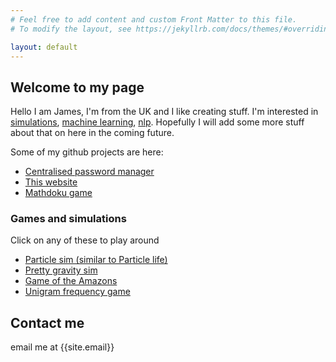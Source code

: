 ```yaml
---
# Feel free to add content and custom Front Matter to this file.
# To modify the layout, see https://jekyllrb.com/docs/themes/#overriding-theme-defaults

layout: default
---
```


## Welcome to my page

Hello I am James, I'm from the UK and I like creating stuff. I'm interested in <ins>simulations</ins>, <ins>machine learning</ins>, <ins>nlp</ins>. Hopefully I will add some more stuff about that on here in the coming future. 

Some of my github projects are here:

- [Centralised password manager](https://github.com/jamesthekee/password-manager)
- [This website](https://github.com/jamesthekee/jamesthekee.github.io)
- [Mathdoku game](https://github.com/jamesthekee/Mathdoku)

### Games and simulations

Click on any of these to play around

- [Particle sim (similar to Particle life)](interactive/quintballs)
- [Pretty gravity sim](interactive/cursorGrav)
- [Game of the Amazons](interactive/amazons/)
- [Unigram frequency game](interactive/unigram)

##   Contact me
email me at {{site.email}}

